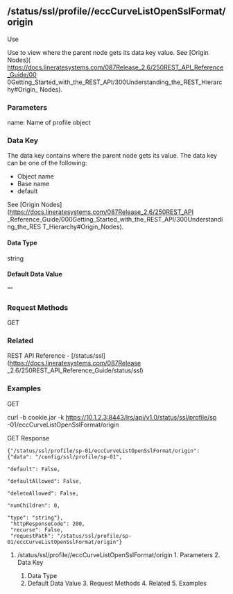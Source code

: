 ## /status/ssl/profile/<name>/eccCurveListOpenSslFormat/origin

Use

Use to view where the parent node gets its data key value. See [Origin Nodes](
https://docs.lineratesystems.com/087Release_2.6/250REST_API_Reference_Guide/00
0Getting_Started_with_the_REST_API/300Understanding_the_REST_Hierarchy#Origin_
Nodes).

### Parameters

name: Name of profile object

### Data Key

The data key contains where the parent node gets its value. The data key can
be one of the following:

  * Object name
  * Base name
  * default

See [Origin Nodes](https://docs.lineratesystems.com/087Release_2.6/250REST_API
_Reference_Guide/000Getting_Started_with_the_REST_API/300Understanding_the_RES
T_Hierarchy#Origin_Nodes).

#### Data Type

string

#### Default Data Value

""

### Request Methods

GET

### Related

REST API Reference - [/status/ssl](https://docs.lineratesystems.com/087Release
_2.6/250REST_API_Reference_Guide/status/ssl)

### Examples

GET

curl -b cookie.jar -k https://10.1.2.3:8443/lrs/api/v1.0/status/ssl/profile/sp
-01/eccCurveListOpenSslFormat/origin

GET Response

    
    {"/status/ssl/profile/sp-01/eccCurveListOpenSslFormat/origin": {"data": "/config/ssl/profile/sp-01",
                                                                     "default": False,
                                                                     "defaultAllowed": False,
                                                                     "deleteAllowed": False,
                                                                     "numChildren": 0,
                                                                     "type": "string"},
     "httpResponseCode": 200,
     "recurse": False,
     "requestPath": "/status/ssl/profile/sp-01/eccCurveListOpenSslFormat/origin"}
    

  1. /status/ssl/profile/<name>/eccCurveListOpenSslFormat/origin
    1. Parameters
    2. Data Key
      1. Data Type
      2. Default Data Value
    3. Request Methods
    4. Related
    5. Examples

